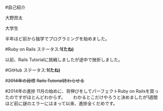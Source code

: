 #自己紹介

 大野昂太

 大学生
 
半年ほど前から独学でプログラミングを始めました。
 
#Ruby on Rails
ステータス:**1(たね)**

 以前、Rails Tutorialに挑戦しましたが途中で挫折しました。
 
#GitHub
ステータス:**1(たね)**

#~~2014年の目標~~
~~Rails Tutorial終わらせる~~

#2014年の進捗
11月の始めに、背伸びをしてパーフェクトRuby on Railsを買ったのですがほとんどわからず。　　
わかるとこだけやろうと決めましたが1週間ほど前に謎のエラーにはまって以来、進捗全くだめです。
